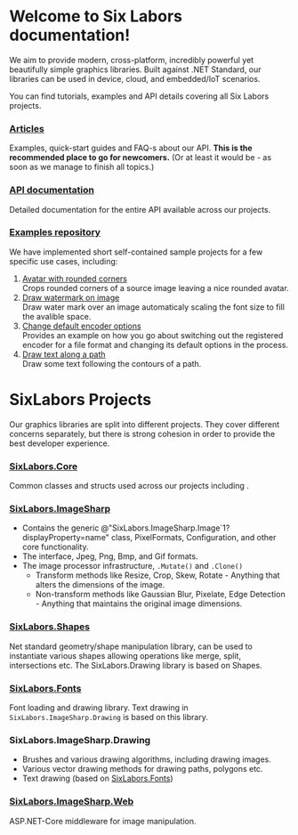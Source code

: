 # Welcome to Six Labors documentation!

We aim to provide modern, cross-platform, incredibly powerful yet beautifully simple graphics libraries. Built against .NET Standard, our libraries can be used in device, cloud, and embedded/IoT scenarios.

You can find tutorials, examples and API details covering all Six Labors projects.

### [Articles](articles/intro.md)
Examples, quick-start guides and FAQ-s about our API. **This is the recommended place to go for newcomers.** (Or at least it would be - as soon as we manage to finish all topics.)

### [API documentation](api/index.md)
Detailed documentation for the entire API available across our projects.

### [Examples repository](https://github.com/SixLabors/Samples)
We have implemented short self-contained sample projects for a few specific use cases, including:
1. [Avatar with rounded corners](https://github.com/SixLabors/Samples/tree/master/ImageSharp/AvatarWithRoundedCorner)<br/>
  Crops rounded corners of a source image leaving a nice rounded avatar.
2. [Draw watermark on image](https://github.com/SixLabors/Samples/tree/master/ImageSharp/DrawWaterMarkOnImage)<br/>
  Draw water mark over an image automaticaly scaling the font size to fill the avalible space.
3. [Change default encoder options](https://github.com/SixLabors/Samples/tree/master/ImageSharp/ChangeDefaultEncoderOptions)<br/>
  Provides an example on how you go about switching out the registered encoder for a file format and changing its default options in the process.
4. [Draw text along a path](https://github.com/SixLabors/Samples/tree/master/ImageSharp/DrawingTextAlongAPath)<br/>
  Draw some text following the contours of a path.

# SixLabors Projects
Our graphics libraries are split into different projects. They cover different concerns separately, but there is strong cohesion in order to provide the best developer experience.

### [SixLabors.Core](https://github.com/SixLabors/Core)
Common classes and structs used across our projects including [](xref:SixLabors.Primitives).

### [SixLabors.ImageSharp](https://github.com/SixLabors/ImageSharp)
- Contains the generic @"SixLabors.ImageSharp.Image`1?displayProperty=name" class, PixelFormats, Configuration, and other core functionality.
- The [](xref:SixLabors.ImageSharp.Formats.IImageFormat?displayProperty=name) interface, Jpeg, Png, Bmp, and Gif formats.
- The image processor infrastructure, `.Mutate()` and `.Clone()`
  - Transform methods like Resize, Crop, Skew, Rotate - Anything that alters the dimensions of the image.
  - Non-transform methods like Gaussian Blur, Pixelate, Edge Detection - Anything that maintains the original image dimensions.

### [SixLabors.Shapes](https://github.com/SixLabors/Shapes)
Net standard geometry/shape manipulation library, can be used to instantiate various shapes allowing operations like merge, split, intersections etc.
The SixLabors.Drawing library is based on Shapes.

### [SixLabors.Fonts](https://github.com/SixLabors/Fonts)
Font loading and drawing library. Text drawing in `SixLabors.ImageSharp.Drawing` is based on this library.

### SixLabors.ImageSharp.Drawing
- Brushes and various drawing algorithms, including drawing images.
- Various vector drawing methods for drawing paths, polygons etc.
- Text drawing (based on [SixLabors.Fonts](https://github.com/SixLabors/Fonts))

### [SixLabors.ImageSharp.Web](https://github.com/SixLabors/ImageSharp.Web)
ASP.NET-Core middleware for image manipulation.

